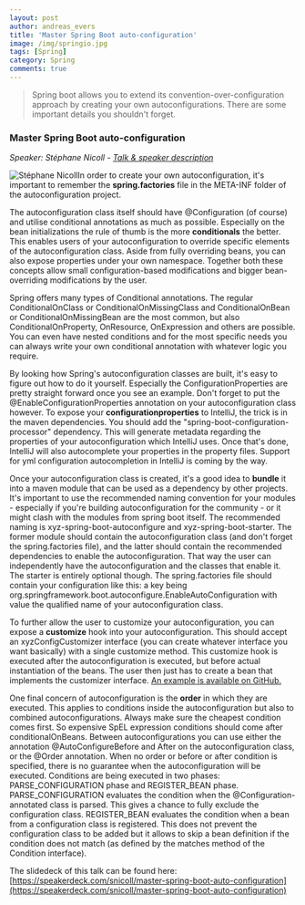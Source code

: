 ```yaml
---
layout: post
author: andreas_evers
title: 'Master Spring Boot auto-configuration'
image: /img/springio.jpg
tags: [Spring]
category: Spring
comments: true
---
```


>Spring boot allows you to extend its convention-over-configuration approach by creating your own autoconfigurations. There are some important details you shouldn't forget.

### Master Spring Boot auto-configuration

*Speaker: Stéphane Nicoll - [Talk & speaker description](http://www.springio.net/master-spring-boot-auto-configuration/)*

<img class="p-image float-image" alt="Stéphane Nicoll" src="https://www.ordina.be/~/media/images/ordinabe/blogs/andreas10.png">In order to create your own autoconfiguration, it's important to remember the **spring.factories** file in the META-INF folder of the autoconfiguration project.

The autoconfiguration class itself should have @Configuration (of course) and utilise conditional annotations as much as possible. Especially on the bean initializations the rule of thumb is the more **conditionals** the better. This enables users of your autoconfiguration to override specific elements of the autoconfiguration class. Aside from fully overriding beans, you can also expose properties under your own namespace. Together both these concepts allow small configuration-based modifications and bigger bean-overriding modifications by the user. 

Spring offers many types of Conditional annotations. The regular ConditionalOnClass or ConditionalOnMissingClass and ConditionalOnBean or ConditionalOnMissingBean are the most common, but also ConditionalOnProperty, OnResource, OnExpression and others are possible. You can even have nested conditions and for the most specific needs you can always write your own conditional annotation with whatever logic you require.  

By looking how Spring's autoconfiguration classes are built, it's easy to figure out how to do it yourself. Especially the ConfigurationProperties are pretty straight forward once you see an example. Don't forget to put the @EnableConfigurationProperties annotation on your autoconfiguration class however.
To expose your **configurationproperties** to IntelliJ, the trick is in the maven dependencies. You should add the "spring-boot-configuration-processor" dependency. This will generate metadata regarding the properties of your autoconfiguration which IntelliJ uses. Once that's done, IntelliJ will also autocomplete your properties in the property files.
Support for yml configuration autocompletion in IntelliJ is coming by the way.  

Once your autoconfiguration class is created, it's a good idea to **bundle** it into a maven module that can be used as a dependency by other projects. It's important to use the recommended naming convention for your modules - especially if you're building autoconfiguration for the community - or it might clash with the modules from spring boot itself. The recommended naming is xyz-spring-boot-autoconfigure and xyz-spring-boot-starter. The former module should contain the autoconfiguration class (and don't forget the spring.factories file), and the latter should contain the recommended dependencies to enable the autoconfiguration. That way the user can independently have the autoconfiguration and the classes that enable it. The starter is entirely optional though.
The spring.factories file should contain your configuration like this: a key being org.springframework.boot.autoconfigure.EnableAutoConfiguration with value the qualified name of your autoconfiguration class.  

To further allow the user to customize your autoconfiguration, you can expose a **customize** hook into your autoconfiguration. This should accept an xyzConfigCustomizer interface (you can create whatever interface you want basically) with a single customize method. This customize hook is executed after the autoconfiguration is executed, but before actual instantiation of the beans. The user then just has to create a bean that implements the customizer interface. [An example is available on GitHub.](https://github.com/snicoll-demos/spring-boot-master-auto-configuration/blob/master/hornetq-spring-boot-autoconfigure/src/main/java/hornetq/autoconfigure/HornetQAutoConfiguration.java)

One final concern of autoconfiguration is the **order** in which they are executed. This applies to conditions inside the autoconfiguration but also to combined autoconfigurations. Always make sure the cheapest condition comes first. So expensive SpEL expression conditions should come after conditionalOnBeans. Between autoconfigurations you can use either the annotation @AutoConfigureBefore and After on the autoconfiguration class, or the @Order annotation. When no order or before or after condition is specified, there is no guarantee when the autoconfiguration will be executed.
Conditions are being executed in two phases: PARSE_CONFIGURATION phase and REGISTER_BEAN phase. PARSE_CONFIGURATION evaluates the condition when the @Configuration-annotated class is parsed. This gives a chance to fully exclude the configuration class. REGISTER_BEAN evaluates the condition when a bean from a configuration class is registered. This does not prevent the configuration class to be added but it allows to skip a bean definition if the condition does not match (as defined by the matches method of the Condition interface).  


The slidedeck of this talk can be found here: [https://speakerdeck.com/snicoll/master-spring-boot-auto-configuration](https://speakerdeck.com/snicoll/master-spring-boot-auto-configuration)